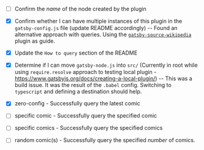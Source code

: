 - [ ] Confirm the _name_ of the node created by the plugin
- [x] Confirm whether I can have multiple instances of this plugin in the `gatsby-config.js` file (update README accordingly)
    -- Found an alternative approach with queries. Using the [`gatsby-source-wikipedia`](https://github.com/gatsbyjs/gatsby/tree/817a6c14543c73ea8f56c9f93d401b03adb44e9d/packages/gatsby-source-wikipedia) plugin as guide.
- [x] Update the `How to query` section of the README
- [x] Determine if I can move `gatsby-node.js` into `src/` (Currently in root while using `require.resolve` approach to testing local plugin - https://www.gatsbyjs.org/docs/creating-a-local-plugin/)
    -- This was a build issue. It was the result of the `.babel` config. Switching to `typescript` and defining a destination should help.

- [x] zero-config - Successfully query the latest comic
- [ ] specific comic - Successfully query the specified comic
- [ ] specific comics - Successfully query the specified comics
- [ ] random comic(s) - Successfully query the specified _number_ of comics.
